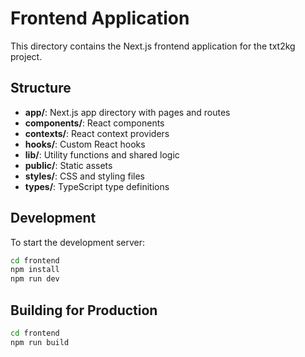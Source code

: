 # Frontend Application

This directory contains the Next.js frontend application for the txt2kg project.

## Structure

- **app/**: Next.js app directory with pages and routes
- **components/**: React components
- **contexts/**: React context providers
- **hooks/**: Custom React hooks
- **lib/**: Utility functions and shared logic
- **public/**: Static assets
- **styles/**: CSS and styling files
- **types/**: TypeScript type definitions

## Development

To start the development server:

```bash
cd frontend
npm install
npm run dev
```

## Building for Production

```bash
cd frontend
npm run build
``` 